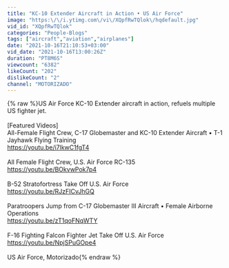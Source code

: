 ```yaml
---
title: "KC-10 Extender Aircraft in Action • US Air Force"
image: "https:\/\/i.ytimg.com\/vi\/XQpfRwTQlok\/hqdefault.jpg"
vid_id: "XQpfRwTQlok"
categories: "People-Blogs"
tags: ["aircraft","aviation","airplanes"]
date: "2021-10-16T21:10:53+03:00"
vid_date: "2021-10-16T13:00:26Z"
duration: "PT8M6S"
viewcount: "6382"
likeCount: "202"
dislikeCount: "2"
channel: "MOTORIZADO"
---
```

{% raw %}US Air Force KC-10 Extender aircraft in action, refuels multiple US fighter jet. <br /><br />[Featured Videos]<br />All-Female Flight Crew, C-17 Globemaster and KC-10 Extender Aircraft • T-1 Jayhawk Flying Training<br /><a rel="nofollow" target="blank" href="https://youtu.be/i7lkwC1fgT4">https://youtu.be/i7lkwC1fgT4</a><br /><br />All Female Flight Crew, U.S. Air Force RC-135<br /><a rel="nofollow" target="blank" href="https://youtu.be/BOkvwPok7p4">https://youtu.be/BOkvwPok7p4</a><br /><br />B-52 Stratofortress Take Off U.S. Air Force<br /><a rel="nofollow" target="blank" href="https://youtu.be/RJzFICvJhGQ">https://youtu.be/RJzFICvJhGQ</a><br /><br />Paratroopers Jump from C-17 Globemaster III Aircraft • Female Airborne Operations<br /><a rel="nofollow" target="blank" href="https://youtu.be/zT1qoFNqWTY">https://youtu.be/zT1qoFNqWTY</a><br /><br />F-16 Fighting Falcon Fighter Jet Take Off U.S. Air Force<br /><a rel="nofollow" target="blank" href="https://youtu.be/NpjSPuGOpe4">https://youtu.be/NpjSPuGOpe4</a><br /><br />US Air Force, Motorizado{% endraw %}
